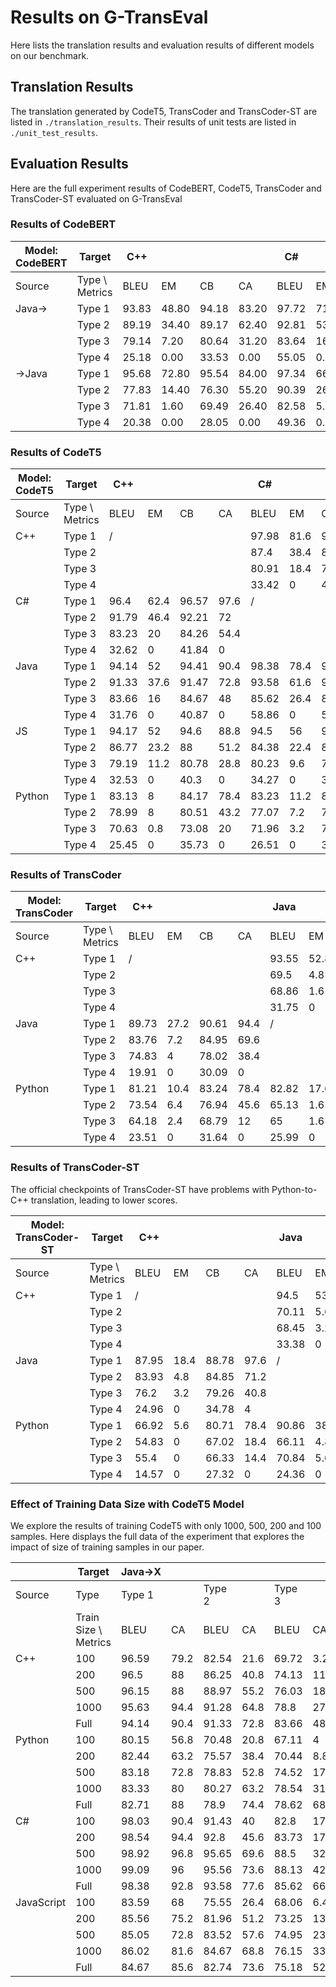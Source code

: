 # Results on G-TransEval
Here lists the translation results and evaluation results of different models on our benchmark.

## Translation Results
The translation generated by CodeT5, TransCoder and TransCoder-ST are listed in `./translation_results`. Their results of unit tests are listed in `./unit_test_results`.

## Evaluation Results
Here are the full experiment results of CodeBERT, CodeT5, TransCoder and TransCoder-ST evaluated on G-TransEval

### Results of CodeBERT
|Model:<br>CodeBERT| Target         | C++   |      |       |      | C#    |      |       |      | JS    |       |      |       | Python |      |       |      |
|------------------|----------------|-------|------|-------|------|-------|------|-------|------|-------|-------|------|-------|--------|------|-------|------|
| Source           | Type \ Metrics | BLEU  | EM   | CB    | CA   | BLEU  | EM   | CB    | CA   |  BLEU  | EM   | CB    | CA   | BLEU   | EM   | CB    | CA   |
| Java->           | Type 1         | 93.83 | 48.80| 94.18 | 83.20| 97.72 |71.20 |97.70  |88.80 | 83.77  | 9.60 |84.91  |78.40 |81.37   |10.40 |82.67  | 78.40|
|                  | Type 2         | 89.19 | 34.40|89.17  |62.40 | 92.81 |53.60 |91.07  |65.60 | 80.22  | 8.80 |79.57  |55.20 |77.52   |7.20  |77.70  | 53.60|
|                  | Type 3         | 79.14 |7.20  |80.64  |31.20 |83.64  |16.80 |80.90  |41.60 |72.56   | 2.40 |72.13  |25.60 |74.51   |4.80  | 74.38 |28.80 |
|                  | Type 4         | 25.18 | 0.00 |33.53  |0.00  |55.05  |0.00  |51.38  |0.00  |34.05   |0.00  |36.48  |0.00  |35.89   |0.00  |37.10  |0.00  | 
| ->Java           | Type 1         | 95.68 | 72.80| 95.54 | 84.00|97.34  |66.40 |97.27  |87.20 |93.47  |54.40  |93.52 |72.80  | 81.26  |8.00  |84.14  |67.20 |
|                  | Type 2         | 77.83 | 14.40|76.30  |55.20 |90.39  |26.40 |88.44  |48.80 |77.02  |9.60   |74.01 |42.40  |69.75   |3.20  |68.04  |33.60 |
|                  | Type 3         | 71.81 | 1.60 |69.49  | 26.40|82.58  |5.60  |80.26  |28.00 |72.03  |1.60   |68.56 |20.00  |63.69   |0.80  |62.96  |16.80  |
|                  | Type 4         | 20.38 | 0.00 | 28.05 | 0.00 |49.36  |0.00  |51.30  |0.00  |22.88  |0.00   |27.93 |0.00   |26.32   |0.00  |30.22  |0.00  |

### Results of CodeT5

| Model:<br>CodeT5 | Target         | C++   |      |       |      | C#    |      |       |      | Java  |      |       |      | JS    |      |       |      | Python |      |       |      |
|--------|----------------|-------|------|-------|------|-------|------|-------|------|-------|------|-------|------|-------|------|-------|------|--------|------|-------|------|
| Source | Type \ Metrics | BLEU  | EM   | CB    | CA   | BLEU  | EM   | CB    | CA   | BLEU  | EM   | CB    | CA   | BLEU  | EM   | CB    | CA   | BLEU   | EM   | CB    | CA   |
| C++    | Type 1         | /     |      |       |      | 97.98 | 81.6 | 97.71 | 93.6 | 97.39 | 85.6 | 97.35 | 94.4 | 86.6  | 13.6 | 86.75 | 91.2 | 82.08  | 12   | 82.77 | 88   |
|        | Type 2         |       |      |       |      | 87.4  | 38.4 | 85.64 | 73.6 | 82.15 | 24   | 81.28 | 83.2 | 80.8  | 8.8  | 80.41 | 74.4 | 79.59  | 8.8  | 79.67 | 75.2 |
|        | Type 3         |       |      |       |      | 80.91 | 18.4 | 78.83 | 51.2 | 74.52 | 6.4  | 74.26 | 58.4 | 73.78 | 4    | 74.57 | 51.2 | 79.13  | 6.4  | 80.21 | 68.8 |
|        | Type 4         |       |      |       |      | 33.42 | 0    | 44.72 | 0    | 33.8  | 0    | 45.19 | 0    | 32.82 | 0    | 39.49 | 0    | 35.51  | 0    | 39    | 4    |
| C#     | Type 1         | 96.4  | 62.4 | 96.57 | 97.6 | /     |      |       |      | 98.59 | 84   | 98.77 | 97.6 | 85.44 | 12.8 | 86.31 | 90.4 | 82.34  | 10.4 | 83.41 | 91.2 |
|        | Type 2         | 91.79 | 46.4 | 92.21 | 72   |       |      |       |      | 94.75 | 47.2 | 92.94 | 75.2 | 80.96 | 7.2  | 81.22 | 68.8 | 80.01  | 8.8  | 79.85 | 66.4 |
|        | Type 3         | 83.23 | 20   | 84.26 | 54.4 |       |      |       |      | 87.48 | 13.6 | 85.34 | 56.8 | 77.07 | 4    | 76.92 | 41.6 | 79.36  | 6.4  | 80.35 | 63.2 |
|        | Type 4         | 32.62 | 0    | 41.84 | 0    |       |      |       |      | 55.8  | 0    | 58.5  | 0    | 44.28 | 0    | 45.44 | 4    | 39.11  | 0    | 41.35 | 0    |
| Java   | Type 1         | 94.14 | 52   | 94.41 | 90.4 | 98.38 | 78.4 | 98.4  | 92.8 | /     |      |       |      | 84.67 | 12   | 85.25 | 85.6 | 82.71  | 11.2 | 83.07 | 88   |
|        | Type 2         | 91.33 | 37.6 | 91.47 | 72.8 | 93.58 | 61.6 | 92.24 | 77.6 |       |      |       |      | 82.74 | 8.8  | 82.06 | 73.6 | 78.9   | 8.8  | 79.11 | 74.4 |
|        | Type 3         | 83.66 | 16   | 84.67 | 48   | 85.62 | 26.4 | 83.79 | 66.4 |       |      |       |      | 75.18 | 4    | 75.71 | 52.8 | 78.62  | 9.6  | 78.95 | 68   |
|        | Type 4         | 31.76 | 0    | 40.87 | 0    | 58.86 | 0    | 54.11 | 0    |       |      |       |      | 31.76 | 0    | 40.87 | 0    | 58.86  | 0    | 54.11 | 0    |
| JS     | Type 1         | 94.17 | 52   | 94.6  | 88.8 | 94.5  | 56   | 94.61 | 80   | 93.46 | 60.8 | 93.81 | 76.8 | /     |      |       |      | 82.31  | 10.4 | 83.23 | 88.8 |
|        | Type 2         | 86.77 | 23.2 | 88    | 51.2 | 84.38 | 22.4 | 82.05 | 52.8 | 80.35 | 15.2 | 78.07 | 62.4 |       |      |       |      | 80.71  | 13.6 | 81.54 | 74.4 |
|        | Type 3         | 79.19 | 11.2 | 80.78 | 28.8 | 80.23 | 9.6  | 77.66 | 45.6 | 74.26 | 1.6  | 72.04 | 37.6 |       |      |       |      | 79.42  | 6.4  | 80.59 | 67.2 |
|        | Type 4         | 32.53 | 0    | 40.3  | 0    | 34.27 | 0    | 36.95 | 0    | 29.71 | 0    | 36.61 | 0    |       |      |       |      | 40.64  | 0    | 41.42 | 0    |
| Python | Type 1         | 83.13 | 8    | 84.17 | 78.4 | 83.23 | 11.2 | 84.64 | 75.2 | 81.98 | 9.6  | 84.81 | 78.4 | 72.06 | 2.4  | 74.55 | 69.6 | /      |      |       |      |
|        | Type 2         | 78.99 | 8    | 80.51 | 43.2 | 77.07 | 7.2  | 76.23 | 48   | 69.57 | 4    | 68.91 | 50.4 | 72.78 | 6.4  | 73.9  | 64.8 |        |      |       |      |
|        | Type 3         | 70.63 | 0.8  | 73.08 | 20   | 71.96 | 3.2  | 71.62 | 40   | 67.47 | 1.6  | 67.61 | 44.8 | 70.33 | 2.4  | 71.9  | 47.2 |        |      |       |      |
|        | Type 4         | 25.45 | 0    | 35.73 | 0    | 26.51 | 0    | 31.8  | 0    | 21.79 | 0    | 28.13 | 0    | 31.66 | 0    | 34.77 | 8    |        |      |       |      |

### Results of TransCoder

| Model:<br>TransCoder | Target          | C++   |      |       |      | Java  |      |       |      | Python |      |       |      |
|------------|-----------------|-------|------|-------|------|-------|------|-------|------|--------|------|-------|------|
| Source     | Type \ Metrics | BLEU  | EM   | CB    | CA   | BLEU  | EM   | CB    | CA   | BLEU   | EM   | CB    | CA   |
| C++        | Type 1          | /     |      |       |      | 93.55 | 52.8 | 94.22 | 92.8 | 86.49  | 28.8 | 83.65 | 56   |
|            | Type 2          |       |      |       |      | 69.5  | 4.8  | 68.77 | 57.6 | 86.04  | 36.8 | 85.22 | 59.2 |
|            | Type 3          |       |      |       |      | 68.86 | 1.6  | 66.27 | 33.6 | 76.01  | 6.4  | 75.89 | 19.2 |
|            | Type 4          |       |      |       |      | 31.75 | 0    | 48.37 | 0    | 37.69  | 0    | 44.69 | 0    |
| Java       | Type 1          | 89.73 | 27.2 | 90.61 | 94.4 | /     |      |       |      | 86.28  | 28.8 | 83.73 | 57.6 |
|            | Type 2          | 83.76 | 7.2  | 84.95 | 69.6 |       |      |       |      | 84.39  | 31.2 | 84.37 | 60.8 |
|            | Type 3          | 74.83 | 4    | 78.02 | 38.4 |       |      |       |      | 78.04  | 8    | 77.71 | 26.4 |
|            | Type 4          | 19.91 | 0    | 30.09 | 0    |       |      |       |      | 37.71  | 0    | 39.35 | 0    |
| Python     | Type 1          | 81.21 | 10.4 | 83.24 | 78.4 | 82.82 | 17.6 | 85.32 | 78.4 | /      |      |       |      |
|            | Type 2          | 73.54 | 6.4  | 76.94 | 45.6 | 65.13 | 1.6  | 65.18 | 46.4 |        |      |       |      |
|            | Type 3          | 64.18 | 2.4  | 68.79 | 12   | 65    | 1.6  | 63.76 | 19.2 |        |      |       |      |
|            | Type 4          | 23.51 | 0    | 31.64 | 0    | 25.99 | 0    | 34.39 | 0    |        |      |       |      |

### Results of TransCoder-ST 

The official checkpoints of TransCoder-ST have problems with Python-to-C++ translation, leading to lower scores. 

| Model:<br>TransCoder-ST | Target          | C++   |      |       |      | Java  |      |       |      | Python |      |       |      |
|---------------|-----------------|-------|------|-------|------|-------|------|-------|------|--------|------|-------|------|
| Source        | Type \ Metrics | BLEU  | EM   | CB    | CA   | BLEU  | EM   | CB    | CA   | BLEU   | EM   | CB    | CA   |
| C++           | Type 1          | /     |      |       |      | 94.5  | 53.6 | 95.15 | 95.2 | 90.83  | 47.2 | 89.6  | 84   |
|               | Type 2          |       |      |       |      | 70.11 | 5.6  | 69.55 | 55.2 | 87.06  | 41.6 | 87.47 | 71.2 |
|               | Type 3          |       |      |       |      | 68.45 | 3.2  | 67.69 | 36.8 | 80.94  | 11.2 | 80.37 | 34.4 |
|               | Type 4          |       |      |       |      | 33.38 | 0    | 43.06 | 0    | 39.49  | 0    | 45.87 | 0    |
| Java          | Type 1          | 87.95 | 18.4 | 88.78 | 97.6 | /     |      |       |      | 90.12  | 43.2 | 88.66 | 80.8 |
|               | Type 2          | 83.93 | 4.8  | 84.85 | 71.2 |       |      |       |      | 87.38  | 36   | 87.6  | 76   |
|               | Type 3          | 76.2  | 3.2  | 79.26 | 40.8 |       |      |       |      | 84.42  | 20.8 | 84.15 | 69.6 |
|               | Type 4          | 24.96 | 0    | 34.78 | 4    |       |      |       |      | 50.99  | 4    | 49.5  | 4    |
| Python        | Type 1          | 66.92 | 5.6  | 80.71 | 78.4 | 90.86 | 38.4 | 91.94 | 88   | /      |      |       |      |
|               | Type 2          | 54.83 | 0    | 67.02 | 18.4 | 66.11 | 4.8  | 64.82 | 51.2 |        |      |       |      |
|               | Type 3          | 55.4  | 0    | 66.33 | 14.4 | 70.84 | 5.6  | 69.14 | 38.4 |        |      |       |      |
|               | Type 4          | 14.57 | 0    | 27.32 | 0    | 24.36 | 0    | 29.51 | 0    |        |      |       |      |

### Effect of Training Data Size with CodeT5 Model
We explore the results of training CodeT5 with only 1000, 500, 200 and 100 samples. Here displays the full data of the experiment that explores the impact of size of training samples in our paper.

|            | Target               | Java→X |      |        |      |        |      |        |    | X→Java |      |        |      |        |      |        |    |
|------------|----------------------|--------|------|--------|------|--------|------|--------|----|--------|------|--------|------|--------|------|--------|----|
| Source     | Type                 | Type 1 |      | Type 2 |      | Type 3 |      | Type 4 |    | Type 1 |      | Type 2 |      | Type 3 |      | Type 4 |    |
|            | Train Size \ Metrics | BLEU   | CA   | BLEU   | CA   | BLEU   | CA   | BLEU   | CA | BLEU   | CA   | BLEU   | CA   | BLEU   | CA   | BLEU   | CA |
| C++        | 100                  | 96.59  | 79.2 | 82.54  | 21.6 | 69.72  | 3.2  | 28.22  | 0  | 95.94  | 79.2 | 68.25  | 24   | 59.2   | 8.8  | 23.92  | 0  |
|            | 200                  | 96.5   | 88   | 86.25  | 40.8 | 74.13  | 11.2 | 27.71  | 0  | 96.85  | 88   | 75.55  | 39.2 | 66.17  | 16   | 28.88  | 0  |
|            | 500                  | 96.15  | 88   | 88.97  | 55.2 | 76.03  | 18.4 | 31.12  | 0  | 96.41  | 88.8 | 79.01  | 50.4 | 71.18  | 19.2 | 32.35  | 0  |
|            | 1000                 | 95.63  | 94.4 | 91.28  | 64.8 | 78.8   | 27.2 | 34.65  | 0  | 97.18  | 90.4 | 80.67  | 66.4 | 72.62  | 29.6 | 32.06  | 0  |
|            | Full                 | 94.14  | 90.4 | 91.33  | 72.8 | 83.66  | 48   | 31.76  | 0  | 97.39  | 94.4 | 82.15  | 83.2 | 74.52  | 58.4 | 33.8   | 0  |
| Python     | 100                  | 80.15  | 56.8 | 70.48  | 20.8 | 67.11  | 4    | 36.86  | 0  | 77.01  | 44   | 53.07  | 7.2  | 49.57  | 4    | 15.79  | 0  |
|            | 200                  | 82.44  | 63.2 | 75.57  | 38.4 | 70.44  | 8.8  | 39.35  | 0  | 80.27  | 56   | 59.29  | 13.6 | 56.43  | 4.8  | 18.32  | 0  |
|            | 500                  | 83.18  | 72.8 | 78.83  | 52.8 | 74.52  | 17.6 | 35.59  | 0  | 80.05  | 60   | 62.88  | 24.8 | 61.58  | 8.8  | 20.77  | 0  |
|            | 1000                 | 83.33  | 80   | 80.27  | 63.2 | 78.54  | 31.2 | 38.89  | 0  | 80.15  | 63.2 | 65.92  | 30.4 | 63.18  | 16.8 | 22.27  | 0  |
|            | Full                 | 82.71  | 88   | 78.9   | 74.4 | 78.62  | 68   | 37.08  | 0  | 81.98  | 78.4 | 69.57  | 50.4 | 67.47  | 44.8 | 21.79  | 0  |
| C#         | 100                  | 98.03  | 90.4 | 91.43  | 40   | 82.8   | 17.6 | 49.44  | 0  | 97.52  | 88.8 | 78.41  | 27.2 | 71.36  | 9.6  | 34.86  | 0  |
|            | 200                  | 98.54  | 94.4 | 92.8   | 45.6 | 83.73  | 17.6 | 59.65  | 0  | 98.45  | 93.6 | 83.24  | 47.2 | 77.04  | 17.6 | 52.43  | 0  |
|            | 500                  | 98.92  | 96.8 | 95.65  | 69.6 | 88.5   | 32   | 60.38  | 0  | 98.17  | 91.2 | 92.89  | 59.2 | 82.94  | 24   | 54.1   | 0  |
|            | 1000                 | 99.09  | 96   | 95.56  | 73.6 | 88.13  | 42.4 | 64.41  | 0  | 98.81  | 96.8 | 95.39  | 71.2 | 86.55  | 29.6 | 51.59  | 0  |
|            | Full                 | 98.38  | 92.8 | 93.58  | 77.6 | 85.62  | 66.4 | 58.86  | 0  | 98.59  | 97.6 | 94.75  | 75.2 | 87.48  | 56.8 | 55.8   | 0  |
| JavaScript | 100                  | 83.59  | 68   | 75.55  | 26.4 | 68.06  | 6.4  | 42.72  | 0  | 91.4   | 60.8 | 66.36  | 13.6 | 61.82  | 2.4  | 23.66  | 0  |
|            | 200                  | 85.56  | 75.2 | 81.96  | 51.2 | 73.25  | 13.6 | 43.86  | 0  | 92.44  | 68.8 | 68.03  | 25.6 | 65.97  | 6.4  | 27.85  | 0  |
|            | 500                  | 85.05  | 72.8 | 83.52  | 57.6 | 74.95  | 23.2 | 40.41  | 0  | 92.85  | 71.2 | 75.48  | 40   | 72.03  | 16   | 34.78  | 0  |
|            | 1000                 | 86.02  | 81.6 | 84.67  | 68.8 | 76.15  | 33.6 | 44.59  | 0  | 93.56  | 75.2 | 75.2   | 44.8 | 71.83  | 20   | 27.8   | 0  |
|            | Full                 | 84.67  | 85.6 | 82.74  | 73.6 | 75.18  | 52.8 | 43.2   | 8  | 93.46  | 76.8 | 80.35  | 62.4 | 74.26  | 37.6 | 29.71  | 0  |

